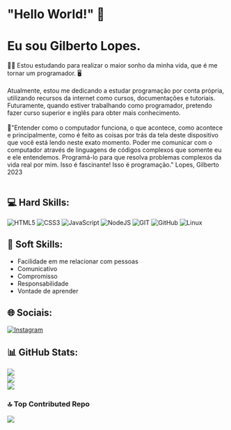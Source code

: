 # "Hello World!" 👋<br>

# Eu sou Gilberto Lopes.<br>

🧑‍💻 Estou estudando para realizar o maior sonho da minha vida, que é me tornar um programador. 🖥️<br><br>
 Atualmente, estou me dedicando a estudar programação por conta própria, utilizando recursos da internet como cursos, documentações e tutoriais. Futuramente, quando estiver trabalhando como programador, pretendo fazer curso superior e inglês para obter mais conhecimento.<br><br>
 💬"Entender como o computador funciona, o que acontece, como acontece e principalmente, como é feito as coisas por trás da tela deste dispositivo que você está lendo neste exato momento. Poder me comunicar com o computador através de linguagens de códigos complexos que somente eu e ele entendemos. Programá-lo para que resolva problemas complexos da vida real por mim. Isso é fascinante! Isso é programação."
Lopes, Gilberto 2023<br><br>

## 💻 Hard Skills:
![HTML5](https://img.shields.io/badge/html5-%23E34F26.svg?style=for-the-badge&logo=html5&logoColor=white)
![CSS3](https://img.shields.io/badge/css3-%231572B6.svg?style=for-the-badge&logo=css3&logoColor=white)
![JavaScript](https://img.shields.io/badge/JavaScript-F7DF1E?style=for-the-badge&logo=javascript&logoColor=black) 
![NodeJS](https://img.shields.io/badge/node.js-6DA55F?style=for-the-badge&logo=node.js&logoColor=white)
![GIT](https://img.shields.io/badge/GIT-E44C30?style=for-the-badge&logo=git&logoColor=white)
![GitHub](https://img.shields.io/badge/GitHub-100000?style=for-the-badge&logo=github&logoColor=white)
![Linux](https://img.shields.io/badge/Linux-FCC624?style=for-the-badge&logo=linux&logoColor=black)

## 🤝 Soft Skills:
- Facilidade em me relacionar com pessoas
- Comunicativo<br>
- Compromisso<br>
- Responsabilidade<br>
- Vontade de aprender

## 🌐 Sociais:

[![Instagram](https://img.shields.io/badge/Instagram-%23E4405F.svg?style=for-the-badge&logo=Instagram&logoColor=white)](https://instagram.com/developer.gilberto) 
<!-- 
[![Instagram](https://img.shields.io/badge/LinkedIn-0077B5?style=for-the-badge&logo=linkedin&logoColor=white)](https://www.linkedin.com/) 
[![Instagram](https://img.shields.io/badge/Gmail-D14836?style=for-the-badge&logo=gmail&logoColor=white)](developer.gilberto@gmail.com) 
-->

## 📊 GitHub Stats:
![](https://github-readme-stats.vercel.app/api?username=developer-gilberto&theme=chartreuse-dark&hide_border=false&include_all_commits=false&count_private=false)<br/>
![](https://github-readme-streak-stats.herokuapp.com/?user=developer-gilberto&theme=chartreuse-dark&hide_border=false)<br/>
![](https://github-readme-stats.vercel.app/api/top-langs/?username=developer-gilberto&theme=chartreuse-dark&hide_border=false&include_all_commits=false&count_private=false&layout=compact)

### 🔝 Top Contributed Repo
![](https://github-contributor-stats.vercel.app/api?username=developer-gilberto&limit=5&theme=dark&combine_all_yearly_contributions=true)


<!-- Proudly created with GPRM ( https://gprm.itsvg.in ) -->

<!--
**developer-gilberto/developer-gilberto** is a ✨ _special_ ✨ repository because its `README.md` (this file) appears on your GitHub profile.

Here are some ideas to get you started:

- 🔭 I’m currently working on ...
- 🌱 I’m currently learning ...
- 👯 I’m looking to collaborate on ...
- 🤔 I’m looking for help with ...
- 💬 Ask me about ...
- 📫 How to reach me: ...
- 😄 Pronouns: ...
- ⚡ Fun fact: ...
-->
